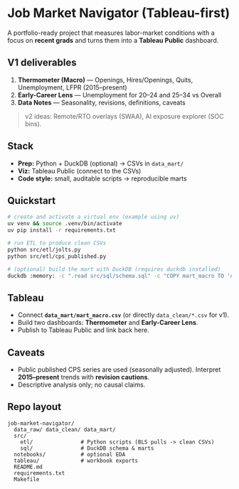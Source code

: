 # Job Market Navigator (Tableau-first)

A portfolio-ready project that measures labor-market conditions with a focus on **recent grads** and turns them into a **Tableau Public** dashboard.

## V1 deliverables
1. **Thermometer (Macro)** — Openings, Hires/Openings, Quits, Unemployment, LFPR (2015–present)  
2. **Early-Career Lens** — Unemployment for 20–24 and 25–34 vs Overall  
3. **Data Notes** — Seasonality, revisions, definitions, caveats

> v2 ideas: Remote/RTO overlays (SWAA), AI exposure explorer (SOC bins).

## Stack
- **Prep:** Python + DuckDB (optional) → CSVs in `data_mart/`  
- **Viz:** Tableau Public (connect to the CSVs)  
- **Code style:** small, auditable scripts → reproducible marts

## Quickstart
```bash
# create and activate a virtual env (example using uv)
uv venv && source .venv/bin/activate
uv pip install -r requirements.txt

# run ETL to produce clean CSVs
python src/etl/jolts.py
python src/etl/cps_published.py

# (optional) build the mart with DuckDB (requires duckdb installed)
duckdb :memory: -c ".read src/sql/schema.sql" -c "COPY mart_macro TO 'data_mart/mart_macro.csv' (HEADER, DELIMITER ',');"
```

## Tableau
- Connect **`data_mart/mart_macro.csv`** (or directly `data_clean/*.csv` for v1).  
- Build two dashboards: **Thermometer** and **Early-Career Lens**.  
- Publish to Tableau Public and link back here.

## Caveats
- Public published CPS series are used (seasonally adjusted). Interpret **2015–present** trends with **revision cautions**.  
- Descriptive analysis only; no causal claims.

## Repo layout
```
job-market-navigator/
  data_raw/ data_clean/ data_mart/
  src/
    etl/               # Python scripts (BLS pulls -> clean CSVs)
    sql/               # DuckDB schema & marts
  notebooks/           # optional EDA
  tableau/             # workbook exports
  README.md
  requirements.txt
  Makefile
```
